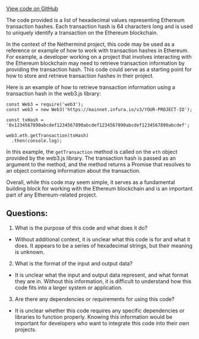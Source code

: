 [View code on GitHub](https://github.com/NethermindEth/nethermind/src/bench_precompiles/vectors/ripemd/current/input_param_scalar_64_gas_840.csv)

The code provided is a list of hexadecimal values representing Ethereum transaction hashes. Each transaction hash is 64 characters long and is used to uniquely identify a transaction on the Ethereum blockchain. 

In the context of the Nethermind project, this code may be used as a reference or example of how to work with transaction hashes in Ethereum. For example, a developer working on a project that involves interacting with the Ethereum blockchain may need to retrieve transaction information by providing the transaction hash. This code could serve as a starting point for how to store and retrieve transaction hashes in their project.

Here is an example of how to retrieve transaction information using a transaction hash in the web3.js library:

```
const Web3 = require('web3');
const web3 = new Web3('https://mainnet.infura.io/v3/YOUR-PROJECT-ID');

const txHash = '0x1234567890abcdef1234567890abcdef1234567890abcdef1234567890abcdef';

web3.eth.getTransaction(txHash)
  .then(console.log);
```

In this example, the `getTransaction` method is called on the `eth` object provided by the web3.js library. The transaction hash is passed as an argument to the method, and the method returns a Promise that resolves to an object containing information about the transaction.

Overall, while this code may seem simple, it serves as a fundamental building block for working with the Ethereum blockchain and is an important part of any Ethereum-related project.
## Questions: 
 1. What is the purpose of this code and what does it do?
- Without additional context, it is unclear what this code is for and what it does. It appears to be a series of hexadecimal strings, but their meaning is unknown.

2. What is the format of the input and output data?
- It is unclear what the input and output data represent, and what format they are in. Without this information, it is difficult to understand how this code fits into a larger system or application.

3. Are there any dependencies or requirements for using this code?
- It is unclear whether this code requires any specific dependencies or libraries to function properly. Knowing this information would be important for developers who want to integrate this code into their own projects.